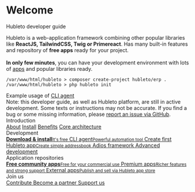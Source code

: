 # Welcome

Hubleto developer guide

<div class="alert alert-info">
  Hubleto is a web-application framework combining other popular libraries like <b>ReactJS, TailwindCSS, Twig or Primereact</b>. Has many built-in features and repository of <b>free apps</b> ready for your project.<br/>
  <br/>
  <b>In only few minutes</b>, you can have your development environment with lots of <a href="apps">apps</a> and popular libraries ready.<br/>
  <a href="install" style="text-decoration:none"><pre><code>/var/www/html/hubleto > composer create-project hubleto/erp .
/var/www/html/hubleto > php hubleto init</code></pre></a>
  <div class="text-gray-400 text-xs text-right">Example usage of <a href="cli-agent">CLI agent</a></div>
</div>

<div class="alert alert-warning">
  Note: this developer guide, as well as Hubleto platform, are still in active development. Some texts or instructions may not be accurate.
  If you find a bug or some missing information, please <a href="https://github.com/hubleto/main/issues" target="_blank">report an issue via GitHub</a>.
</div>

<div class="grid gap-4 mt-8 md:grid-cols-2">
  <div class="card border-yellow-300">
    <div class="card-header bg-yellow-50">Introduction</div>
    <div class="card-body flex flex-col gap-2">
      <a href="about" class="btn btn-white block"><span class="text">About</span></a>
      <a href="install" class="btn btn-white block"><span class="text">Install</span></a>
      <a href="benefits" class="btn btn-white block"><span class="text">Benefits</span></a>
      <a href="advanced-development/core-architecture" class="btn btn-white block"><span class="text">Core architecture</span></a>
    </div>
  </div>
  <div class="card border-green-300">
    <div class="card-header bg-green-50">Development</div>
    <div class="card-body flex flex-col gap-2">
      <a href="install" class="btn btn-white block">
        <span class="text flex-col items-start"><b>Download & install</b><small>It's free</small></span>
      </a>
      <a href="cli-agent" class="btn btn-white block">
        <span class="text flex-col items-start">CLI agent<small>Powerful automation tool</small></span>
      </a>
      <a href="create-first-app" class="btn btn-white block">
        <span class="text flex-col items-start">Create first Hubleto app<small>Create simple addressbook</small></span>
      </a>
      <a href="adios-framework" class="btn btn-white block">
        <span class="text">Adios framework</span>
      </a>
      <a href="advanced-development" class="btn btn-white block">
        <span class="text">Advanced development</span>
      </a>
    </div>
  </div>
  <div class="card border-blue-300">
    <div class="card-header bg-blue-50">Application repositories</div>
    <div class="card-body flex flex-col gap-2">
      <a href="apps/community" class="btn btn-white block">
        <span class="text flex-col items-start"><b>Free community apps</b><small>Free for your commercial use</small></span>
      </a>
      <a href="apps/enterpries" class="btn btn-white block">
        <span class="text flex-col items-start">Premium apps<small>Richer features and strong support</small></span>
      </a>
      <a href="apps/external" class="btn btn-white block">
        <span class="text flex-col items-start">External apps<small>Publish and sell via Hubleto app store</small></span>
      </a>
    </div>
  </div>
  <div class="card border-stone-300">
    <div class="card-header bg-stone-50">Join us</div>
    <div class="card-body flex flex-col gap-2">
      <a href="contribute" class="btn btn-white block">
        <span class="text flex-col items-start">Contribute</span>
      </a>
      <a href="partnership" class="btn btn-white block">
        <span class="text flex-col items-start">Become a partner</span>
      </a>
      <a href="improve" class="btn btn-white block">
        <span class="text flex-col items-start">Support us</span>
      </a>
    </div>
  </div>
</div>